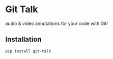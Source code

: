 # Git Talk
audio &amp; video annotations for your code with Git!

## Installation

```
pip install git-talk
```
